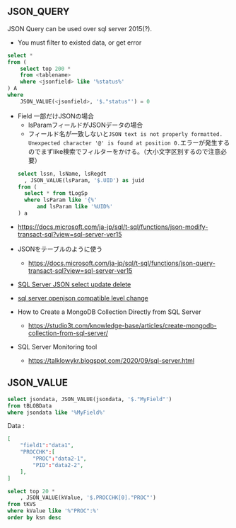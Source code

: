## JSON_QUERY

JSON Query can be used over sql server 2015(?).

* You must filter to existed data, or get error
```sql
select * 
from (
	select top 200 * 
	from <tablename>
	where <jsonfield> like '%status%'
) A
where
	JSON_VALUE(<jsonfield>, '$."status"') = 0
```
- Field 一部だけJSONの場合
  - lsParamフィールドがJSONデータの場合
  - フィールド名が一致しないと`JSON text is not properly formatted. Unexpected character '@' is found at position 0.`エラーが発生するのでまずlike検索でフィルターをかける。（大小文字区別するので注意必要）
  ```sql
  select lssn, lsName, lsRegdt
  	, JSON_VALUE(lsParam, '$.UID') as juid
  from (
  	select * from tLogSp
  	where lsParam like '{%' 
  		and lsParam like '%UID%'
  ) a
  ```
* https://docs.microsoft.com/ja-jp/sql/t-sql/functions/json-modify-transact-sql?view=sql-server-ver15

* JSONをテーブルのように使う
  * https://docs.microsoft.com/ja-jp/sql/t-sql/functions/json-query-transact-sql?view=sql-server-ver15


* [SQL Server JSON select update delete](https://docs.microsoft.com/ja-jp/sql/t-sql/functions/json-modify-transact-sql?view=sql-server-ver15)
* [sql server openjson compatible level change](https://database.guide/how-to-fix-invalid-object-name-openjson-in-sql-server/)

* How to Create a MongoDB Collection Directly from SQL Server
  * https://studio3t.com/knowledge-base/articles/create-mongodb-collection-from-sql-server/

* SQL Server Monitoring tool
  * https://talklowykr.blogspot.com/2020/09/sql-server.html
 
## JSON_VALUE

```sql
select jsondata, JSON_VALUE(jsondata, '$."MyField"') 
from tBLOBData 
where jsondata like '%MyField%'
```

Data : 
```json
[
	"field1":"data1",
	"PROCCHK":[
		"PROC":"data2-1",
		"PID":"data2-2",
	],
]
```

```sql
select top 20 *
	, JSON_VALUE(kValue, '$.PROCCHK[0]."PROC"')
from tKVS
where kValue like '%"PROC":%'
order by ksn desc

```
